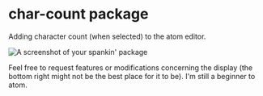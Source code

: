 # char-count package

Adding character count (when selected) to the atom editor.

![A screenshot of your spankin' package](https://f.cloud.github.com/assets/69169/2290250/c35d867a-a017-11e3-86be-cd7c5bf3ff9b.gif)

Feel free to request features or modifications concerning the display (the bottom right might not be the best place for it to be).
I'm still a beginner to atom.
